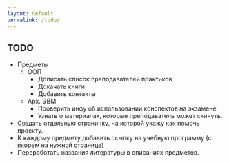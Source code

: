 ```yaml
---
layout: default
permalink: /todo/
---
```


## TODO 

* Предметы
  * ООП
    * Дописать список преподавателей практиков
    * Докачать книги
    * Добавить контакты
  * Арх. ЭВМ
    * Проверить инфу об использовании конспектов на экзамене
    * Узнать о материалах, которые преподаватель может скинуть.
* Создать отдельную страничку, на которой укажу как помочь проекту.
* К каждому предмету добавить ссылку на учебную программу (с якорем на нужной странице)
* Переработать названия литературы в описаниях предметов.

